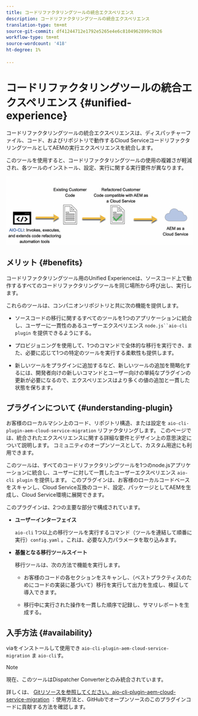 ```yaml
---
title: コードリファクタリングツールの統合エクスペリエンス
description: コードリファクタリングツールの統合エクスペリエンス
translation-type: tm+mt
source-git-commit: df41244712e1792e5265e4e6c8104962899c9b26
workflow-type: tm+mt
source-wordcount: '418'
ht-degree: 1%

---
```



# コードリファクタリングツールの統合エクスペリエンス {#unified-experience}

コードリファクタリングツールの統合エクスペリエンスは、ディスパッチャーファイル、コード、およびリポジトリで動作するCloud ServiceコードリファクタリングツールとしてAEMの実行エクスペリエンスを統合します。

このツールを使用すると、コードリファクタリングツールの使用の複雑さが軽減され、各ツールのインストール、設定、実行に関する実行要件が異なります。

![image](/help/move-to-cloud-service/assets/unified-1.png)

## メリット {#benefits}

コードリファクタリングツール用のUnified Experienceは、ソースコード上で動作するすべてのコードリファクタリングツールを同じ場所から呼び出し、実行します。

これらのツールは、コンパニオンリポジトリと共に次の機能を提供します。

* ソースコードの移行に関するすべてのツールを1つのアプリケーションに統合し、ユーザーに一貫性のあるユーザーエクスペリエンス `node.js``aio-cli plugin` を提供できるようにする。

* プロビジョニングを使用して、1つのコマンドで全体的な移行を実行でき、また、必要に応じて1つの特定のツールを実行する柔軟性も提供します。

* 新しいツールをプラグインに追加するなど、新しいツールの追加を簡略化するには、開発者向けの新しいコマンドとユーザー向けの単純なプラグインの更新が必要になるので、エクスペリエンスはより多くの値の追加と一貫した状態を保ちます。

## プラグインについて {#understanding-plugin}

お客様のローカルマシン上のコード、リポジトリ構造、または設定を `aio-cli-plugin-aem-cloud-service-migration` リファクタリングします。 このページでは、統合されたエクスペリエンスに関する詳細な要件とデザイン上の意思決定について説明します。
コミュニティのオープンソースとして、カスタム用途にも利用できます。

このツールは、すべてのコードリファクタリングツールを1つのnode.jsアプリケーションに統合し、ユーザーに対して一貫したユーザーエクスペリエンス `aio-cli plugin` を提供します。 このプラグインは、お客様のローカルコードベースをスキャンし、Cloud Service互換のコード、設定、パッケージとしてAEMを生成し、Cloud Service環境に展開できます。

このプラグインは、2つの主要な部分で構成されています。

* **ユーザーインターフェイス**

   `aio-cli` 1つ以上の移行ツールを実行するコマンド（ツールを連結して順番に実行）`config.yaml` 。これは、必要な入力パラメータを取り込みます。

* **基盤となる移行ツールスイート**

   移行ツールは、次の方法で機能を実行します。

   * お客様のコードの各セクションをスキャンし、（ベストプラクティスのためにコードの実装に基づいて）移行を実行して出力を生成し、検証して導入できます。

   * 移行中に実行された操作を一貫した順序で記録し、サマリレポートを生成する。

## 入手方法 {#availability}

viaをインストールして使用でき `aio-cli-plugin-aem-cloud-service-migration` ま `aio-cli`す。

>[!NOTE]
>現在、このツールはDispatcher Converterとのみ統合されています。

詳しくは、 [Gitリソースを参照してください。aio-cli-plugin-aem-cloud-service-migration](https://github.com/adobe/aio-cli-plugin-aem-cloud-service-migration) ：使用方法と、GitHubでオープンソースのこのプラグインコードに貢献する方法を確認します。

